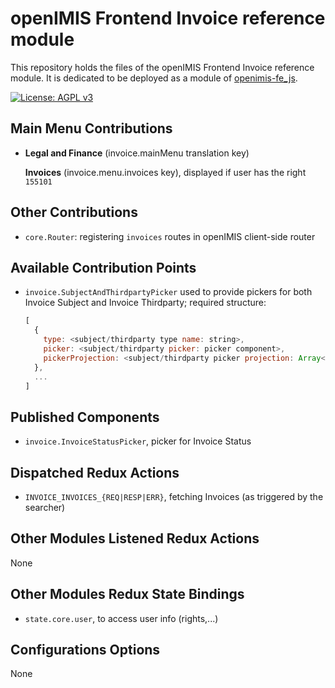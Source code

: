 # openIMIS Frontend Invoice reference module
This repository holds the files of the openIMIS Frontend Invoice reference module.
It is dedicated to be deployed as a module of [openimis-fe_js](https://github.com/openimis/openimis-fe_js).

[![License: AGPL v3](https://img.shields.io/badge/License-AGPL%20v3-blue.svg)](https://www.gnu.org/licenses/agpl-3.0)

## Main Menu Contributions
* **Legal and Finance** (invoice.mainMenu translation key)

  **Invoices** (invoice.menu.invoices key), displayed if user has the right `155101`

## Other Contributions
* `core.Router`: registering `invoices` routes in openIMIS client-side router

## Available Contribution Points
* `invoice.SubjectAndThirdpartyPicker` used to provide pickers for both Invoice Subject and Invoice Thirdparty; required structure:
  ```js
  [
    {
      type: <subject/thirdparty type name: string>,
      picker: <subject/thirdparty picker: picker component>,
      pickerProjection: <subject/thirdparty picker projection: Array<string>>,
    },
    ...
  ]
  ```

## Published Components
* `invoice.InvoiceStatusPicker`, picker for Invoice Status

## Dispatched Redux Actions
* `INVOICE_INVOICES_{REQ|RESP|ERR}`, fetching Invoices (as triggered by the searcher)

## Other Modules Listened Redux Actions
None

## Other Modules Redux State Bindings
* `state.core.user`, to access user info (rights,...)

## Configurations Options
None
